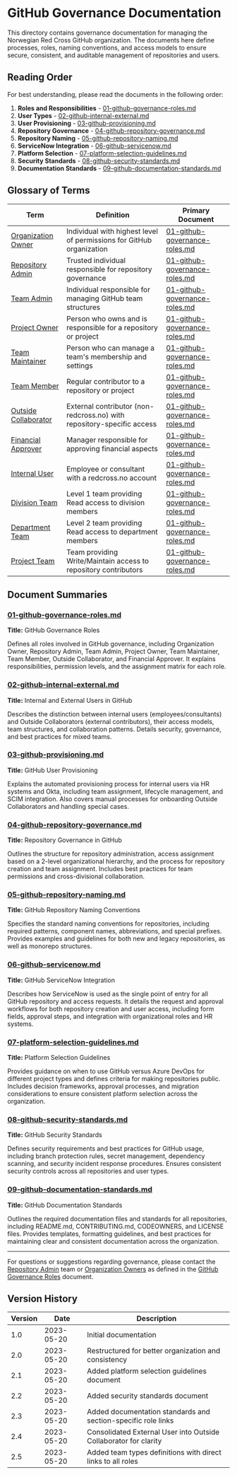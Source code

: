 # GitHub Governance Documentation

This directory contains governance documentation for managing the Norwegian Red Cross GitHub organization. The documents here define processes, roles, naming conventions, and access models to ensure secure, consistent, and auditable management of repositories and users.

## Reading Order

For best understanding, please read the documents in the following order:

1. **Roles and Responsibilities** - [01-github-governance-roles.md](./01-github-governance-roles.md)
2. **User Types** - [02-github-internal-external.md](./02-github-internal-external.md)
3. **User Provisioning** - [03-github-provisioning.md](./03-github-provisioning.md)
4. **Repository Governance** - [04-github-repository-governance.md](./04-github-repository-governance.md)
5. **Repository Naming** - [05-github-repository-naming.md](./05-github-repository-naming.md)
6. **ServiceNow Integration** - [06-github-servicenow.md](./06-github-servicenow.md)
7. **Platform Selection** - [07-platform-selection-guidelines.md](./07-platform-selection-guidelines.md)
8. **Security Standards** - [08-github-security-standards.md](./08-github-security-standards.md)
9. **Documentation Standards** - [09-github-documentation-standards.md](./09-github-documentation-standards.md)


## Glossary of Terms

| Term | Definition | Primary Document |
|------|------------|------------------|
| [Organization Owner](./01-github-governance-roles.md#organization-owner) | Individual with highest level of permissions for GitHub organization | [01-github-governance-roles.md](./01-github-governance-roles.md) |
| [Repository Admin](./01-github-governance-roles.md#repository-admin) | Trusted individual responsible for repository governance | [01-github-governance-roles.md](./01-github-governance-roles.md) |
| [Team Admin](./01-github-governance-roles.md#team-admin) | Individual responsible for managing GitHub team structures | [01-github-governance-roles.md](./01-github-governance-roles.md) |
| [Project Owner](./01-github-governance-roles.md#project-owner) | Person who owns and is responsible for a repository or project | [01-github-governance-roles.md](./01-github-governance-roles.md) |
| [Team Maintainer](./01-github-governance-roles.md#team-maintainer) | Person who can manage a team's membership and settings | [01-github-governance-roles.md](./01-github-governance-roles.md) |
| [Team Member](./01-github-governance-roles.md#team-member) | Regular contributor to a repository or project | [01-github-governance-roles.md](./01-github-governance-roles.md) |
| [Outside Collaborator](./01-github-governance-roles.md#outside-collaborator) | External contributor (non-redcross.no) with repository-specific access | [01-github-governance-roles.md](./01-github-governance-roles.md) |
| [Financial Approver](./01-github-governance-roles.md#financial-approver-cost-center-manager) | Manager responsible for approving financial aspects | [01-github-governance-roles.md](./01-github-governance-roles.md) |
| [Internal User](./01-github-governance-roles.md#internal-user) | Employee or consultant with a redcross.no account | [01-github-governance-roles.md](./01-github-governance-roles.md) |
| [Division Team](./01-github-governance-roles.md#division-team) | Level 1 team providing Read access to division members | [01-github-governance-roles.md](./01-github-governance-roles.md) |
| [Department Team](./01-github-governance-roles.md#department-team) | Level 2 team providing Read access to department members | [01-github-governance-roles.md](./01-github-governance-roles.md) |
| [Project Team](./01-github-governance-roles.md#project-team) | Team providing Write/Maintain access to repository contributors | [01-github-governance-roles.md](./01-github-governance-roles.md) |

## Document Summaries

### [01-github-governance-roles.md](./01-github-governance-roles.md)
**Title:** GitHub Governance Roles

Defines all roles involved in GitHub governance, including Organization Owner, Repository Admin, Team Admin, Project Owner, Team Maintainer, Team Member, Outside Collaborator, and Financial Approver. It explains responsibilities, permission levels, and the assignment matrix for each role.

### [02-github-internal-external.md](./02-github-internal-external.md)
**Title:** Internal and External Users in GitHub

Describes the distinction between internal users (employees/consultants) and Outside Collaborators (external contributors), their access models, team structures, and collaboration patterns. Details security, governance, and best practices for mixed teams.

### [03-github-provisioning.md](./03-github-provisioning.md)
**Title:** GitHub User Provisioning

Explains the automated provisioning process for internal users via HR systems and Okta, including team assignment, lifecycle management, and SCIM integration. Also covers manual processes for onboarding Outside Collaborators and handling special cases.

### [04-github-repository-governance.md](./04-github-repository-governance.md)
**Title:** Repository Governance in GitHub

Outlines the structure for repository administration, access assignment based on a 2-level organizational hierarchy, and the process for repository creation and team assignment. Includes best practices for team permissions and cross-divisional collaboration.

### [05-github-repository-naming.md](./05-github-repository-naming.md)
**Title:** GitHub Repository Naming Conventions

Specifies the standard naming conventions for repositories, including required patterns, component names, abbreviations, and special prefixes. Provides examples and guidelines for both new and legacy repositories, as well as monorepo structures.

### [06-github-servicenow.md](./06-github-servicenow.md)
**Title:** GitHub ServiceNow Integration

Describes how ServiceNow is used as the single point of entry for all GitHub repository and access requests. It details the request and approval workflows for both repository creation and user access, including form fields, approval steps, and integration with organizational roles and HR systems.

### [07-platform-selection-guidelines.md](./07-platform-selection-guidelines.md)
**Title:** Platform Selection Guidelines

Provides guidance on when to use GitHub versus Azure DevOps for different project types and defines criteria for making repositories public. Includes decision frameworks, approval processes, and migration considerations to ensure consistent platform selection across the organization.

### [08-github-security-standards.md](./08-github-security-standards.md)
**Title:** GitHub Security Standards

Defines security requirements and best practices for GitHub usage, including branch protection rules, secret management, dependency scanning, and security incident response procedures. Ensures consistent security controls across all repositories and user types.

### [09-github-documentation-standards.md](./09-github-documentation-standards.md)
**Title:** GitHub Documentation Standards

Outlines the required documentation files and standards for all repositories, including README.md, CONTRIBUTING.md, CODEOWNERS, and LICENSE files. Provides templates, formatting guidelines, and best practices for maintaining clear and consistent documentation across the organization.

---

For questions or suggestions regarding governance, please contact the [Repository Admin](./01-github-governance-roles.md#repository-admin) team or [Organization Owners](./01-github-governance-roles.md#organization-owner) as defined in the [GitHub Governance Roles](./01-github-governance-roles.md) document.

## Version History

| Version | Date | Description |
|---------|------|-------------|
| 1.0 | 2023-05-20 | Initial documentation |
| 2.0 | 2023-05-20 | Restructured for better organization and consistency |
| 2.1 | 2023-05-20 | Added platform selection guidelines document |
| 2.2 | 2023-05-20 | Added security standards document |
| 2.3 | 2023-05-20 | Added documentation standards and section-specific role links |
| 2.4 | 2023-05-20 | Consolidated External User into Outside Collaborator for clarity |
| 2.5 | 2023-05-20 | Added team types definitions with direct links to all roles |
